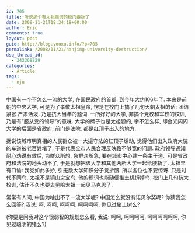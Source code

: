 ```yaml
---
id: 705
title: 听说那个有太祖题词的校门要拆了
date: 2008-11-21T18:34:18+00:00
author: Eric
comments: true
layout: post
guid: http://blog.youxu.info/?p=705
permalink: /2008/11/21/nanjing-university-destruction/
dsq_thread_id:
  - 342368229
categories:
  - Article
tags:
  - nju
---
```

中国有一个不怎么一流的大学, 在国民政府的首都. 到今年大约106年了. 本来是前朝的中央大学, 可是为了孝敬太祖皇帝, 愣是在校门上搞了几句天朝太祖的话: 团结紧张 严肃活泼. 乃是抗大当年的题词. 一所好好的大学, 非搞个党校和军校的校训, 乃是有&#8221;服从党的领导&#8221;的意味. 大学的牌子也是太祖题的, 字不怎么样, 却金光闪闪. 大学的后面是省政府, 前门是法院. 都是红顶子出入的地方.

据说该城市明真相的人民群众被一大撮守法的红顶子煽动, 觉得他们出入政府大院的车道被老百姓堵了, 于是代表全市人民合理反映路不够宽的问题. 政府领导通知耐心劝说有效后, 为群众所想, 急群众所急, 要在城市中心建一条主干道.  可是省政府和法院的地头动不了, 于是就想把该大学和其他两所大学一起给腰斩了. 太祖早有口谕: 我党如此多娇, 引无数大学知识分子竞折腰. 所以各位也不要惊讶. 只是时代不同鸟, 太祖不是镇山之宝鸟, 他的题词也能随便推土机拆掉鸟. 校门上几句抗大校训, 估计不久也要去见陪太祖一起见马克思了.

常常有人问, 中国为啥出不了一流大学呢? 中国怎么就没有诺贝尔奖呢? 你猜我怎么回答? 我说: 呵, 呵呵, 呵呵呵. 呵呵呵呵. 你见过猪上树么?

(你要是问我对这个很弱智的规划怎么看, 我说: 呵呵, 呵呵呵呵, 呵呵呵呵呵呵, 你见过聪明的猪么?)